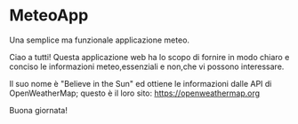 # MeteoApp
Una semplice ma funzionale applicazione meteo.


Ciao a tutti!
Questa applicazione web ha lo scopo di fornire in modo chiaro e conciso le informazioni meteo,essenziali e non,che vi possono interessare.

Il suo nome è "Believe in the Sun" ed ottiene le informazioni dalle API di OpenWeatherMap;
questo è il loro sito:  https://openweathermap.org

Buona giornata!


